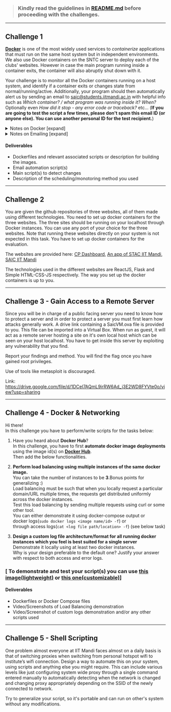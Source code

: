 >### Kindly read the guidelines in [**README.md**](https://github.com/saic-iitmandi/sysadmin-test/blob/main/2022/README.md) before proceeding with the challenges.
-----------------------------------------------------
## Challenge 1

[**Docker**](https://www.docker.com/resources/what-container/) is one of the most widely used services to _containerize_ applications that must run on the same host system but in independent environments. We also use Docker containers on the SNTC server to deploy each of the clubs' websites. However in case the main program running inside a container exits, the container will also abruptly shut down with it.

Your challenge is to monitor all the Docker containers running on a host system, and identify if a container exits or changes state from normal/running/active. Additionally, your program should then automatically alert us by sending an email to saic@students.iitmandi.ac.in with helpful info such as _Which container? / what program was running inside it? When?_ Optionally even _How did it stop - any error code or traceback?_ etc...
(**If you are going to test the script a few times, please don't spam this email ID (or anyone else). You can use another personal ID for the test recipient.**)

<details>
  <summary>Notes on Docker [expand]</summary>
  If you have never heard anything about how docker works before, here are 3 questions that may help guide you - <ul>
  <li>What is an <i>Image</i> vs. <i>Container</i> ?</li>
  <li>Virtual Environment (e.g. Python's venv or anaconda) <i>vs.</i> Container (Docker etc..) <i>vs.</i> a Virtual Machine (Oracle VBox, etc...)</li>
  <li>What is a <code>Dockerfile</code> ?</li>
  </ul>
  <p>We aren't asking you to deploy any specific service/container in this problem. You can create your own Docker images of any kind, or even just pull some from the Docker Hub and run those. Maybe you insert a script that automatically exits after some time, or you can stop the container manually during testing to check if your monitoring script works.</p>
</details>

<details>
  <summary>Notes on Emailing [expand]</summary>
  You will likely need credentials of a <i>trusted</i> SMTP server/relay to send email that will actually be accepted and downloaded to any inbox. You may use any service that is publicly available. There are free accounts on some mailing services that are feasible to create, or even Gmail allows you to use its SMTP relay, with some conditions. <b>Please do not allow your credentials to be leaked or appear in the code at any time, as you will need to make your Git repository public later! They can then be misused by anyone on the internet.</b> You can record a short video of the email script working and being received in your inbox so that we can see the script in action, or, instead document how to provide the credentials so that we can use our own and test it.
</details>


#### Deliverables
- Dockerfiles and relevant associated scripts or description for building the images.
- Email automation script(s)
- Main script(s) to detect changes
- Description of the scheduling/monotoring method you used

-----------------------------------------------------
## Challenge 2
You are given the github repositories of three websites, all of them made using different technologies. You need to set up docker containers for the three websites. The three sites should be running on your localhost through Docker instances. You can use any port of your choice for the three websites. Note that running these websites directly on your system is not expected in this task. You have to set up docker containers for the evaluation.

The websites are provided here: [CP Dashboard](https://github.com/KamandPrompt/CP-Dashboard), [An app of STAC IIT Mandi](https://github.com/STAC-IITMandi/xray-burst-detection), [SAIC IIT Mandi](https://github.com/KamandPrompt/SAIC-Website)

The technologies used in the different websites are ReactJS, Flask and Simple HTML-CSS-JS respectively. The way you set up the docker containers is up to you.

-----------------------------------------------------
## Challenge 3 - Gain Access to a Remote Server

Since you will be in charge of a public facing server you need to know how to protect a server and in order to protect a server you must first learn how attacks generally work. A drive link containing a SaicVM.ova file is provided to you. This file can be imported into a Virtual Box. When run as guest, it will act as a remote server hosting a site on it's own local host which can be seen on your host localhost. You have to get inside this server by exploiting any vulnerability that you find.

Report your findings and method. You will find the flag once you have gained root privileges.

Use of tools like metasploit is discouraged.

Link: https://drive.google.com/file/d/1DCeI7AQmL9irRW6Ad_j3E2WD8FYVte0o/view?usp=sharing

-----------------------------------------------------
## Challenge 4 - Docker & Networking

Hi there!<br>
In this challenge you have to perform/write scripts for the tasks below:<br>
1. Have you heard about **Docker Hub**?<br>
In this challenge, you have to first **automate docker image deployments** using the image id(s) on [**Docker Hub**](https://hub.docker.com/search?q=).<br>
Then add the below functionalities.

2. **Perform load balancing using multiple instances of the same docker image.**<br>
You can take the number of instances to be **3**.Bonus points for generalizing :)<br>
Load balancing must be such that when you locally request a particular domain/URL multiple times, the requests get distributed uniformly across the docker instances.<br>
Test this load balancing by sending multiple requests using curl or some other tool.<br>
You can either demonstrate it using docker-compose output or <br>
docker logs(`sudo docker logs <image name/id> -f`) or <br>
through access logs(`cat <log file path/location> -f`) (see below task)<br>

3. **Design a custom log file architecture/format for all running docker instances which you feel is best suited for a single server**<br>
Demonstrate it locally using at least two docker instances.<br>
Why is your design preferable to the default one? Justify your answer with respect to both access and error logs.<br>
### [ To demonstrate and test your script(s) you can use [this image(lightweight)](https://hub.docker.com/r/metavinayak/matrix) or [this one(customizable)](https://hub.docker.com/r/metavinayak/matrix-custom)]

#### Deliverables
- Dockerfiles or Docker Compose files
- Video/Screenshots of Load Balancing demonstration
- Video/Screenshot of custom logs demonstration and/or any other scripts used

-----------------------------------------------------
## Challenge 5 - Shell Scripting

One problem almost everyone at IIT Mandi faces almost on a daily basis is that of switching proxies when switching from personal hotspot wifi to institute’s wifi connection. Design a way to automate this on your system, using scripts and anything else you might require. This can include various levels like just configuring system wide proxy through a single command entered manually to automatically detecting when the network is changed and changing proxy appropriately depending on the SSID of the newly connected to network.

Try to generalize your script, so it's portable and can run on other's system without any modifications.
